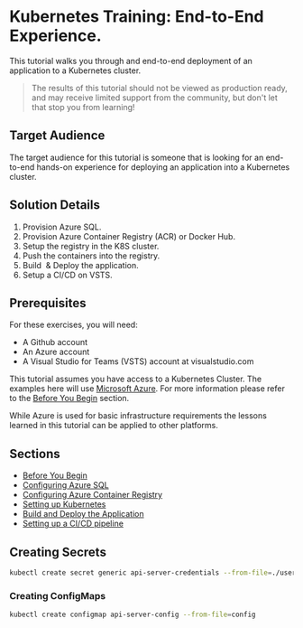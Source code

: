 # Kubernetes Training: End-to-End Experience.

This tutorial walks you through and end-to-end deployment of an application to a Kubernetes cluster.

> The results of this tutorial should not be viewed as production ready, and may receive limited support from the community, but don't let that stop you from learning!

## Target Audience

The target audience for this tutorial is someone that is looking for an end-to-end hands-on experience for deploying an application into a Kubernetes cluster.

## Solution Details

1. Provision Azure SQL.
1. Provision Azure Container Registry (ACR) or Docker Hub.
1. Setup the registry in the K8S cluster.
1. Push the containers into the registry.
1. Build  & Deploy the application.
1. Setup a CI/CD on VSTS.

## Prerequisites

For these exercises, you will need:

* A Github account
* An Azure account
* A Visual Studio for Teams (VSTS) account at visualstudio.com

This tutorial assumes you have access to a Kubernetes Cluster. The examples here will use [Microsoft Azure](https://azure.microsoft.com/en-us/). For more information please refer to the [Before You Begin](sections/01-before-you-begin.md) section.

While Azure is used for basic infrastructure requirements the lessons learned in this tutorial can be applied to other platforms.

## Sections

- [Before You Begin](sections/01-before-you-begin.md)
- [Configuring Azure SQL](sections/02-configuring-azure-sql.md)
- [Configuring Azure Container Registry](sections/03-configuring-acr.md)
- [Setting up Kubernetes](sections/04-setting-k8s.md)
- [Build and Deploy the Application](sections/05-build-and-deploy.md)
- [Setting up a CI/CD pipeline](https://github.com/dcasati/pipelines-cookbook/blob/master/chapter1.md)

## Creating Secrets
```bash
kubectl create secret generic api-server-credentials --from-file=./username password --from-file=./password
```

### Creating ConfigMaps
```bash
kubectl create configmap api-server-config --from-file=config
```
